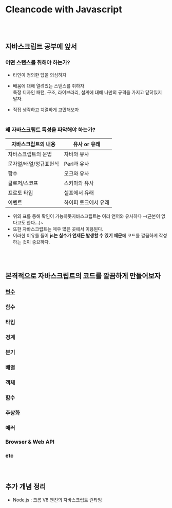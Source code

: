 # Cleancode with Javascript

<br><br>
## 자바스크립트 공부에 앞서



### 어떤 스탠스를 취해야 하는가?
- 타인이 정의한 답을 의심하자

- 배움에 대해 열려있는 스탠스를 취하자<br>
특정 디자인 패턴, 구조, 라이브러리, 설계에 대해 나만의 규격을 가지고 닫혀있지 말자.

- 직접 생각하고 치열하게 고민해보자<br><br>



### 왜 자바스크립트 특성을 파악해야 하는가?
|자바스크립트의 내용|유사 or 유래|
|--|--|
|자바스크립트의 문법|자바와 유사|
|문자열/배열/정규표현식|Perl과 유사|
|함수|오크와 유사|
|클로저/스코프|스키마와 유사|
|프로토 타입|셀프에서 유래|
|이벤트|하이퍼 토크에서 유래|

- 위의 표를 통해 확인이 가능하듯자바스크립트는 여러 언어와 유사하다 ~(근본이 없다고도 한다...)~
- 또한 자바스크립트는 매우 많은 곳에서 이용된다. 
- 이러한 이유를 들어 <strong>js는 실수가 언제든 발생할 수 있기 때문</strong>에 코드를 깔끔하게 작성하는 것이 중요하다.<br><br><br><br>



## 본격적으로 자바스크립트의 코드를 깔끔하게 만들어보자

### [변수](https://github.com/kimdaeyeobbb/Web_Programming/tree/main/Study/Cleancode/variable)

### 함수

### 타입

### 경계 

### 분기

### 배열

### 객체

### 함수

### 추상화

### 에러

### Browser & Web API

### etc<br><br><br>


## 추가 개념 정리
- Node.js : 크롬 V8 엔진의 자바스크립트 런타임
